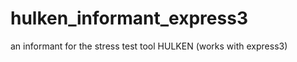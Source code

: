 hulken_informant_express3
=========================

an informant for the stress test tool HULKEN (works with express3)
